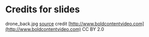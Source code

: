 # Credits for slides
drone_back.jpg [source](https://www.flickr.com/photos/131794563@N05/18258683505/in/photolist-tPswu2-nydPZj-d3zebG-d3zb9G-6Mu1D7-nAe2CJ-d3zbKU-6Mu1vm-d3zev9-sSBrQn-6i4JTC-sSBpxX-tPsa5i-6Q65xz-tx1fbn-pAt7Qe-d3zdc9-d3zcHG-d3ze51-d3zaZu-d3zaKq-d3zb4E-VWuHac-twRTNL-VTfaSu-d3zcDm-twZKGi-2FapAC-mWwT3n-ba5fDa-6Mu1Mo-niXUgd-UUv4Vx-nupg5r-d3zdWf-pKsTgQ-W92Gwp-ba5fxF-eqWrHW-nJRW37-d3zaWm-pv7T4k-9z3Fx3-niXWHL-dnJ1d1-mWxdQg-d3zbBw-nLPo9s-p3hABH-pMCtcS/) credit [http://www.boldcontentvideo.com](http://www.boldcontentvideo.com) CC BY 2.0
